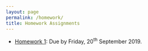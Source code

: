 ```yaml
---
layout: page
permalink: /homework/
title: Homework Assignments
---
```


- [Homework 1](https://piazza.com/cmu/fall2019/10703/resources): Due by Friday, 20<sup>th</sup> September 2019.
